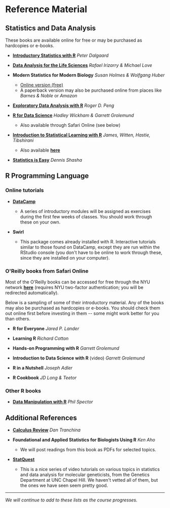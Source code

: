# Reference Material

## Statistics and Data Analysis

These books are available online for free or may be purchased as hardcopies or e-books.

* [**Introductory Statistics with R**](http://www.academia.dk/BiologiskAntropologi/Epidemiologi/PDF/Introductory_Statistics_with_R__2nd_ed.pdf)  _Peter Dalgaard_

* [**Data Analysis for the Life Sciences**](https://leanpub.com/dataanalysisforthelifesciences)  _Rafael Irizarry & Michael Love_

* **Modern Statistics for Modern Biology**  _Susan Holmes & Wolfgang Huber_
    + [Online version (free)](http://web.stanford.edu/class/bios221/book/)
    + A paperback version may also be purchased online from places like _Barnes & Noble_ or _Amazon_

* [**Exploratory Data Analysis with R**](https://leanpub.com/exdata)  _Roger D. Peng_

* [**R for Data Science**](http://r4ds.had.co.nz)  _Hadley Wickham & Garrett Grolemund_
    + Also available through Safari Online (see below)


* [**Introduction to Statistical Learning with R**](https://www-bcf.usc.edu/~gareth/ISL/ISLR%20Seventh%20Printing.pdf)  _James, Witten, Hastie, Tibshirani_
    + Also available [**here**](ISLR_7th_printing.pdf)


* [**Statistics is Easy**](https://drive.google.com/open?id=0BxPAku5Rir7LSDQ0N3IxeTN2UlU)  _Dennis Shasha_


## R Programming Language

### Online tutorials

* [**DataCamp**](http://datacamp.com)
    + A series of introductory modules will be assigned as exercises during the first few weeks of classes. You should work through these on your own.

* **Swirl**
    + This package comes already installed with R. Interactive tutorials similar to those found on DataCamp, except they are run within the RStudio console (you don't have to be online to work through these, since they are installed on your computer).   


### O'Reilly books from Safari Online

Most of the O'Reilly books can be accessed for free through the NYU network [**here**](https://persistent.library.nyu.edu/arch/NYU01272) (requires NYU two-factor authentication; you will be redirected automatically).

Below is a sampling of some of their introductory material. Any of the books may also be purchased as hardcopies or e-books. You should check them out online first before investing in them -- some might work better for you than others.

* **R for Everyone**  _Jared P. Lander_

* **Learning R**  _Richard Cotton_

* **Hands-on Programming with R**  _Garrett Grolemund_

* **Introduction to Data Science with R** (video)  _Garrett Grolemund_

* **R in a Nutshell**  _Joseph Adler_

* **R Cookbook**  _JD Long & Teetor_


### Other R books

* [**Data Manipulation with R**](Data_Manipulation_With_R.pdf) _Phil Spector_


## Additional References

+ [**Calculus Review**](https://drive.google.com/open?id=0BxPAku5Rir7LNFI0aUg4cGt0YnM)  _Dan Tranchina_

+ **Foundational and Applied Statistics for Biologists Using R**  _Ken Aho_
    - We will post readings from this book as PDFs for selected topics.

+ [**StatQuest**](https://statquest.org/video-index/)
    - This is a nice series of video tutorials on various topics in statistics and data analysis for molecular geneticists, from the Genetics Department at UNC Chapel Hill. We haven't vetted all of them, but the ones we have seen seem pretty good.

---

_We will continue to add to these lists as the course progresses._
